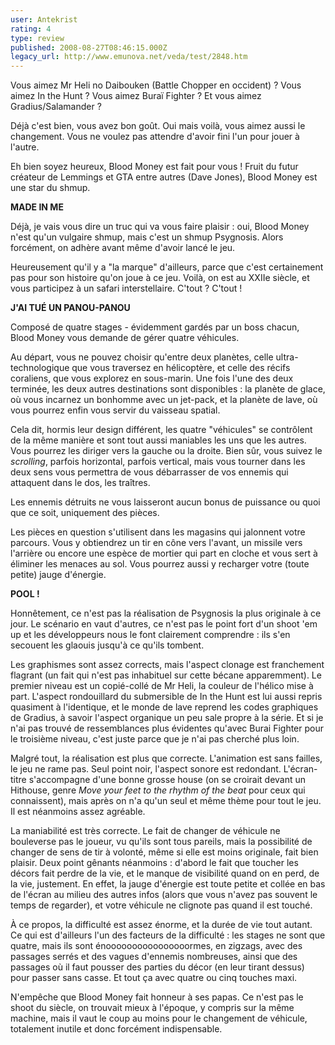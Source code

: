 ```yaml
---
user: Antekrist
rating: 4
type: review
published: 2008-08-27T08:46:15.000Z
legacy_url: http://www.emunova.net/veda/test/2848.htm
---
```

Vous aimez Mr Heli no Daibouken (Battle Chopper en occident) ? Vous aimez In the Hunt ? Vous aimez Buraï Fighter ? Et vous aimez Gradius/Salamander ?  

Déjà c'est bien, vous avez bon goût. Oui mais voilà, vous aimez aussi le changement. Vous ne voulez pas attendre d'avoir fini l'un pour jouer à l'autre.  

Eh bien soyez heureux, Blood Money est fait pour vous ! Fruit du futur créateur de Lemmings et GTA entre autres (Dave Jones), Blood Money est une star du shmup.  

  

**MADE IN ME**  

Déjà, je vais vous dire un truc qui va vous faire plaisir : oui, Blood Money n'est qu'un vulgaire shmup, mais c'est un shmup Psygnosis. Alors forcément, on adhère avant même d'avoir lancé le jeu.  

Heureusement qu'il y a "la marque" d'ailleurs, parce que c'est certainement pas pour son histoire qu'on joue à ce jeu. Voilà, on est au XXIIe siècle, et vous participez à un safari interstellaire. C'tout ? C'tout !  

  

**J'AI TUÉ UN PANOU-PANOU**  

Composé de quatre stages - évidemment gardés par un boss chacun, Blood Money vous demande de gérer quatre véhicules.  

Au départ, vous ne pouvez choisir qu'entre deux planètes, celle ultra-technologique que vous traversez en hélicoptère, et celle des récifs coraliens, que vous explorez en sous-marin. Une fois l'une des deux terminée, les deux autres destinations sont disponibles : la planète de glace, où vous incarnez un bonhomme avec un jet-pack, et la planète de lave, où vous pourrez enfin vous servir du vaisseau spatial.  

Cela dit, hormis leur design différent, les quatre "véhicules" se contrôlent de la même manière et sont tout aussi maniables les uns que les autres. Vous pourrez les diriger vers la gauche ou la droite. Bien sûr, vous suivez le _scrolling_, parfois horizontal, parfois vertical, mais vous tourner dans les deux sens vous permettra de vous débarrasser de vos ennemis qui attaquent dans le dos, les traîtres.  

Les ennemis détruits ne vous laisseront aucun bonus de puissance ou quoi que ce soit, uniquement des pièces.  

Les pièces en question s'utilisent dans les magasins qui jalonnent votre parcours. Vous y obtiendrez un tir en cône vers l'avant, un missile vers l'arrière ou encore une espèce de mortier qui part en cloche et vous sert à éliminer les menaces au sol. Vous pourrez aussi y recharger votre (toute petite) jauge d'énergie.  

  

**POOL !**  

Honnêtement, ce n'est pas la réalisation de Psygnosis la plus originale à ce jour. Le scénario en vaut d'autres, ce n'est pas le point fort d'un shoot 'em up et les développeurs nous le font clairement comprendre : ils s'en secouent les glaouis jusqu'à ce qu'ils tombent.  

Les graphismes sont assez corrects, mais l'aspect clonage est franchement flagrant (un fait qui n'est pas inhabituel sur cette bécane apparemment). Le premier niveau est un copié-collé de Mr Heli, la couleur de l'hélico mise à part. L'aspect rondouillard du submersible de In the Hunt est lui aussi repris quasiment à l'identique, et le monde de lave reprend les codes graphiques de Gradius, à savoir l'aspect organique un peu sale propre à la série. Et si je n'ai pas trouvé de ressemblances plus évidentes qu'avec Burai Fighter pour le troisième niveau, c'est juste parce que je n'ai pas cherché plus loin.  

Malgré tout, la réalisation est plus que correcte. L'animation est sans failles, le jeu ne rame pas. Seul point noir, l'aspect sonore est redondant. L'écran-titre s'accompagne d'une bonne grosse house (on se croirait devant un Hithouse, genre _Move your feet to the rhythm of the beat_ pour ceux qui connaissent), mais après on n'a qu'un seul et même thème pour tout le jeu. Il est néanmoins assez agréable.  

La maniabilité est très correcte. Le fait de changer de véhicule ne bouleverse pas le joueur, vu qu'ils sont tous pareils, mais la possibilité de changer de sens de tir à volonté, même si elle est moins originale, fait bien plaisir. Deux point gênants néanmoins : d'abord le fait que toucher les décors fait perdre de la vie, et le manque de visibilité quand on en perd, de la vie, justement. En effet, la jauge d'énergie est toute petite et collée en bas de l'écran au milieu des autres infos (alors que vous n'avez pas souvent le temps de regarder), et votre véhicule ne clignote pas quand il est touché.  

À ce propos, la difficulté est assez énorme, et la durée de vie tout autant. Ce qui est d'ailleurs l'un des facteurs de la difficulté : les stages ne sont que quatre, mais ils sont énoooooooooooooooormes, en zigzags, avec des passages serrés et des vagues d'ennemis nombreuses, ainsi que des passages où il faut pousser des parties du décor (en leur tirant dessus) pour passer sans casse. Et tout ça avec quatre ou cinq touches maxi.  

  

N'empêche que Blood Money fait honneur à ses papas. Ce n'est pas le shoot du siècle, on trouvait mieux à l'époque, y compris sur la même machine, mais il vaut le coup au moins pour le changement de véhicule, totalement inutile et donc forcément indispensable.
